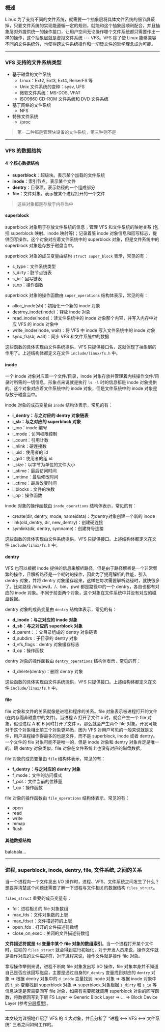 ### 概述

Linux 为了支持不同的文件系统，就需要一个抽象层将具体文件系统的细节屏蔽掉，只要文件系统的实现能遵循一定的规则，就能和这个抽象层顺利配合，并且抽象层对外提供统一的操作接口，让用户空间无论操作哪个文件系统都只需要作出一样的操作，这个抽象层就是虚拟文件系统 --- VFS。VFS 除了使 Linux 能够兼容不同的文件系统外，也使得跨文件系统操作和一切皆文件的哲学理念成为可能。

---

### VFS 支持的文件系统类型

- 基于磁盘的文件系统
  - Linux：Ext2, Ext3, Ext4, ReiserFS 等
  - Unix 文件系统的变种：sysv, UFS
  - 微软文件系统：MS-DOS, VFAT
  - ISO9660 CD-ROM 文件系统和 DVD 文件系统
- 基于网络的文件系统
  - NFS
- 特殊文件系统
  - /proc

> 第一二种都是管理块设备的文件系统，第三种则不是

---

### VFS 的数据结构

#### 4 个核心数据结构

- **superblock**：超级块。表示某个加载的文件系统
- **inode**：索引节点。表示某个文件
- **dentry**：目录项。表示路径的一个组成部分
- **file**：文件对象。表示被某个进程打开的一个文件

> 这些对象都是存放于内存当中

#### superblock

superblock 对象用于存放文件系统的信息；管理 VFS 和文件系统的映射关系 (包括 superblock 映射、inode 映射等)；记录着脏 inode 对象信息和回写标志，提供回写操作。这个对象对应着文件系统中的 superblock 对象，但是文件系统中的 superblock 对象是存放于磁盘当中。

superblock 对象的成员变量由结构 `struct super_block` 表示，常见的有：

- s_type：文件系统类型
- s_dirty：脏节点链表
- s_io：回写链表
- s_op：操作函数

superblock 对象的操作函数由 `super_operations` 结构体表示，常见的有：

- alloc_inode(sb)：初始化一个新的 inode 对象
- destroy_inode(inode)：释放 inode 对象
- read_inode(inode)：读文件系统中的 inode 对象那个内容，并写入内存中对应 VFS 的 inode 对象中
- write_inode(inode, wait)：将 VFS 中 inode 写入文件系统中的 inode 对象
- sync_fs(sb, wait)：同步 VFS 和文件系统中的数据

这些函数的具体实现由文件系统提供，VFS 只提供接口名，这就体现了抽象层的作用了。上述结构体都定义在文件 `include/linux/fs.h` 中。

#### inode

一个 inode 对象对应着一个文件/目录，inode 对象存放并管理着内核操作文件/目录时所需的一切信息，形象点来说就是执行 `ls -l` 时的信息都是 inode 对象提供的。这个对象对应着文件系统中的 inode 对象，但是文件系统中的 inode 对象是存放于磁盘当中。

inode 对象的成员变量由 `inode` 结构体表示，常见的有：

- **i_dentry：与之对应的 dentry 对象链表**
- **i_sb：与之对应的 superblock 对象**
- i_ino：inode 编号
- i_mode：访问权限控制
- i_count：引用计数
- i_nlink：硬连接数
- i_uid：使用者的 id
- i_gid：使用者的组 id
- i_size：以字节为单位的文件大小
- i_atime：最后访问时间
- i_mtime：最后修改时间
- i_ctime：最后改变时间
- i_blocks：文件的块数
- i_op：操作函数

inode 对象的操作函数由 `inode_operations` 结构体表示，常见的有：

- create(dir, dentry, mode, nameidata)：为dentry对象创建一个新的 inode
- link(old_dentry, dir, new_dentry)：创建硬连接
- symlink(dir, dentry, symname)：创建符号连接

这些函数的具体实现由文件系统提供，VFS 只提供接口。上述结构体都定义在文件 `include/linux/fs.h` 中。

#### dentry

VFS 也可以根据 inode 提供的信息来解析路径，但是由于路径解析是一个非常频繁的操作，且解析路径是一个耗时的操作，因此为了提高解析的性能，引入 dentry 对象，并将 dentry 对象缓存起来，这样在每次需要解析路径时，就快很多了。比如路径 /bin/pwd，/、bin、pwd 都是路径中的一个 dentry，各自也都有对应的 inode 对象。不同于前面两个对象，这个对象在文件系统中并没有对应的磁盘数据。

dentry 对象的成员变量由 `dentry` 结构体表示，常见的有：

- **d_inode：与之对应的 inode 对象**
- **d_sb：与之对应的 superblock 对象**
- d_parent：：父目录组成的 dentry 对象链表
- d_subdirs：子目录的 dentry 对象
- d_vfs_flags：dentry 对象缓存标志
- d_op：操作函数

dentry 对象的操作函数由 `dentry_operations` 结构体表示，常见的有：

- d_delete(dentry)：删除 dentry 对象

这些函数的具体实现由文件系统提供，VFS 只提供接口。上述结构体都定义在文件 `include/linux/fs.h` 中。

#### file

file 对象和文件的关系就像是进程和程序的关系。file 对象表示被进程打开的文件 (在内存而非磁盘中的文件)。当进程 A 打开了文件 x 时，就会产生一个 file 对象，假设进程 A 和 B 同时打开了文件 x，那么就会产生两个 file 对象。开发可能对于这个对象相比前三个对象更熟悉，因为 VFS 对用户可见的一般来说就是文件，用户进程操作得最多的也是文件，而不是 superblock, inode 或者 dentry。一个文件的 file 对象可能不是唯一的，但是 inode 对象和 dentry 对象肯定是唯一的。跟 dentry 对象类似，file 对象在文件系统上也没有对应的磁盘数据。

file 对象的成员变量由 `file` 结构体表示，常见的有：

- **f_dentry：与之对应的 dentry 对象**
- f_mode：文件的访问模式
- f_pos：文件当前的位移量
- f_op：操作函数

file 对象的操作函数由 `file_operations` 结构体表示，常见的有：

- open
- read
- write
- mmap
- flush

#### 其他数据结构

balabala...

---

### 进程, superblock, inode, dentry, file, 文件系统, 之间的关系

当一个进程向一个文件发出 I/O 操作时，进程、VFS、文件系统之间发生了什么？想要弄清楚这个问题还需要了解一下进程与文件相关的数据结构 `files_struct`。

`files_struct` 重要的成员变量有：

- fd：进程相关的 file 对象数组
- max_fds：文件对象数的上限
- max_fdset：文件描述符的上限
- open_fds：打开的文件描述符数组
- close_on_exec：关闭的文件描述符数组

**文件描述符就是 `fd` 变量中某个 file 对象的数组索引**。当一个进程打开某个文件时，进程的 `files_struct` 就会得到进行初始化，对于开发人员来说，操作文件就是操作对应的文件描述符，对于进程来说，操作文件就是操作 file 对象。

拿写操作举例来说，进程不断向 file 对象发出写 I/O 操作，file 对象本身并不知道自己是否应该回写磁盘，主要是通过自身的`f_dentry` 变量找到对应的 `dentry` 对象 => 根据 dentry 对象中的 `d_inode` 变量找到 inode 对象 => 根据 inode 对象中的 `i_sb` 变量找到 superblock 对象 => superblock 对象根据 `s_dirty` 和 `s_io` 等信息决定是否需要回写 file 对象，如果有需要那就调用 superblock 对象的回写函数，将数据回写到下层 FS Layer => Generic Block Layer => ... => Block Device Layer (参考[分层模型](https://raw.githubusercontent.com/hsxhr-10/picture/master/%E5%9D%97%E8%AE%BE%E5%A4%87%E5%88%86%E5%B1%82%E5%9B%BE2.jpg))。

---

本文较为详细地介绍了 VFS 的 4 大对象，并且分析了 “进程 <--> VFS <--> 文件系统” 三者之间如何工作的。
